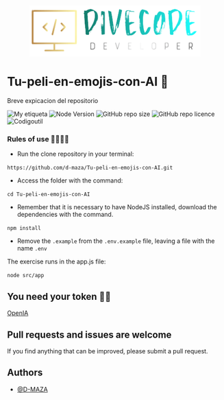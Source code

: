 <div align="center" background-color ="rgba(41, 37, 37, 0.795)"><img width="400" src="https://raw.githubusercontent.com/d-maza/static_web_react_demo/main/src/assets/DiveCode-bg.png" alt="d- maza" /></div>

#  Tu-peli-en-emojis-con-AI 🐙

Breve expicacion del repositorio

![My etiqueta](https://img.shields.io/badge/David%20Maza-DiveCode%F0%9F%90%99-blue)  ![Node Version](https://img.shields.io/badge/Node-v18.12.1-green) ![GitHub repo size](https://img.shields.io/github/repo-size/d-maza/mystrore_back-MEAN) ![GitHub repo licence](https://img.shields.io/github/license/d-maza/mystrore_back-MEAN) ![Codigoutil](https://img.shields.io/badge/Co--Founder-CodigoUtil%F0%9F%92%A1-orange) 

### Rules of use 🤜🏼🤛🏼

- Run the clone repository in your terminal:

``https://github.com/d-maza/Tu-peli-en-emojis-con-AI.git``


- Access the folder with the command:

`cd Tu-peli-en-emojis-con-AI`

- Remember that it is necessary to have NodeJS installed, download the dependencies with the command.

 `npm install`


- Remove the `.example` from the `.env.example` file, leaving a file with the name `.env`


The exercise runs in the app.js file:

 `node src/app`

## You need your token 🐱‍💻

[OpenIA](https://openai.com/)

## Pull requests and issues are welcome

If you find anything that can be improved, please submit a pull request.

## Authors

- [@D-MAZA](https://github.com/d-maza)


